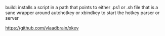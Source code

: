 build:
installs a script in a path that points to either .ps1 or .sh file that is a sane wrapper around autohotkey or xbindkey
 to start the hotkey parser or server



 https://github.com/vlaadbrain/xkev